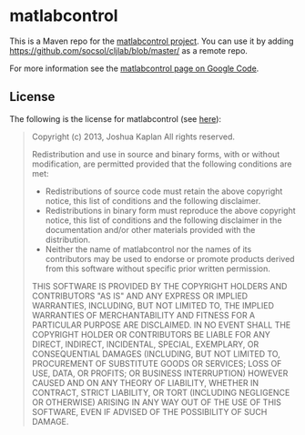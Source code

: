 matlabcontrol
=============

This is a Maven repo for the [matlabcontrol project][1].  You can use
it by adding https://github.com/socsol/cljlab/blob/master/ as a remote
repo.

For more information see the [matlabcontrol page on Google Code][1].

[1]: https://code.google.com/p/matlabcontrol/

License
-------

The following is the license for matlabcontrol (see [here][2]):

> Copyright (c) 2013, Joshua Kaplan
> All rights reserved.
> 
> Redistribution and use in source and binary forms, with or without
> modification, are permitted provided that the
> following conditions are met:
>
>  - Redistributions of source code must retain the above copyright
>    notice, this list of conditions and the following
>    disclaimer.
>  - Redistributions in binary form must reproduce the above copyright
>    notice, this list of conditions and the following disclaimer in
>    the documentation and/or other materials provided with the
>    distribution.
>  - Neither the name of matlabcontrol nor the names of its
>    contributors may be used to endorse or promote products derived
>    from this software without specific prior written permission.
> 
> THIS SOFTWARE IS PROVIDED BY THE COPYRIGHT HOLDERS AND CONTRIBUTORS
> "AS IS" AND ANY EXPRESS OR IMPLIED WARRANTIES, INCLUDING, BUT NOT
> LIMITED TO, THE IMPLIED WARRANTIES OF MERCHANTABILITY AND FITNESS
> FOR A PARTICULAR PURPOSE ARE DISCLAIMED. IN NO EVENT SHALL THE
> COPYRIGHT HOLDER OR CONTRIBUTORS BE LIABLE FOR ANY DIRECT, INDIRECT,
> INCIDENTAL, SPECIAL, EXEMPLARY, OR CONSEQUENTIAL DAMAGES (INCLUDING,
> BUT NOT LIMITED TO, PROCUREMENT OF SUBSTITUTE GOODS OR SERVICES;
> LOSS OF USE, DATA, OR PROFITS; OR BUSINESS INTERRUPTION) HOWEVER
> CAUSED AND ON ANY THEORY OF LIABILITY, WHETHER IN CONTRACT, STRICT
> LIABILITY, OR TORT (INCLUDING NEGLIGENCE OR OTHERWISE) ARISING IN
> ANY WAY OUT OF THE USE OF THIS SOFTWARE, EVEN IF ADVISED OF THE
> POSSIBILITY OF SUCH DAMAGE.

[2]: https://code.google.com/p/matlabcontrol/source/browse/trunk/matlabcontrol/src/matlabcontrol/JMIValidator.java
